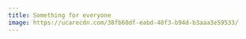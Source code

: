 ```yaml
---
title: Something for everyone
image: https://ucarecdn.com/38fb60df-eabd-40f3-b94d-b3aaa3e59533/
---
```

